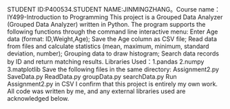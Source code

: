 STUDENT ID:P400534.STUDENT NAME:JINMINGZHANG。Course name：IY499-Introduction to Programming
This project is a Grouped Data Analyzer (Grouped Data Analyzer) written in Python. The program supports the following functions through the command line interactive menu:
Enter Age data (format: ID,Weight,Age);
Save the Age column as CSV file;
Read data from files and calculate statistics (mean, maximum, minimum, standard deviation, number);
Grouping data to draw histogram;
Search data records by ID and return matching results.
Libraries Used：1.pandas 2.numpy 3.matplotlib
Save the following files in the same directory:
Assignment2.py
SaveData.py
ReadData.py
groupData.py
searchData.py
Run Assignment2.py in CSV
I confirm that this project is entirely my own work. All code was written by me, and any external libraries used are acknowledged below.

